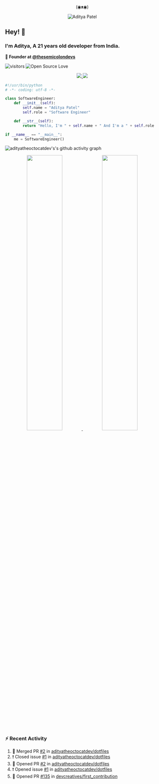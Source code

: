 <div align="center">
  <p> (◉ᴥ◉) </p>
  <img src="https://raw.githubusercontent.com/adityatheoctocatdev/adityatheoctocatdev/main/name.svg" alt="Aditya Patel" />
</div>

## Hey! 👋
### I'm Aditya, A 21 years old developer from India.

**🧭 Founder at [@thesemicolondevs](https://github.com/thesemicolondevs)**

![visitors](https://visitor-badge.laobi.icu/badge?page_id=adityatheoctocatdev.adityatheoctocatdev)
![Open Source Love](https://badges.frapsoft.com/os/v1/open-source.svg?v=102)

<p align="center">
  <a href="https://github.com/adityatheoctocatdev?tab=followers">
    <img src="https://img.shields.io/github/followers/adityatheoctocatdev?tab=followers?label=blue&logo=github&style=for-the-badge" />
  </a>
  <a href="https://twitter.com/adptheoctcatdev">
    <img src="https://img.shields.io/twitter/follow/adptheoctcatdev?label=Twitter&logo=twitter&style=for-the-badge" />
  </a>
</p>

```python
#!/usr/bin/python
# -*- coding: utf-8 -*-

class SoftwareEngineer:
    def __init__(self):
        self.name = "Aditya Patel"
        self.role = "Software Engineer"

    def __str__(self):
        return "Hello, I'm " + self.name + " And I'm a " + self.role

if __name__ == "__main__":
    me = SoftwareEngineer()
```

![adityatheoctocatdev's's github activity graph](https://activity-graph.herokuapp.com/graph?username=adityatheoctocatdev&theme=xcode&hide_border=true)

<p align="center">
  <a href="https://github-readme-stats.vercel.app/api?username=adityatheoctocatdev&show_icons=true&theme=dark&hide_border=true">
    <img width="48%" src="https://github-readme-stats.vercel.app/api?username=adityatheoctocatdev&show_icons=true&theme=dark&hide_border=true" />
  </a>
  <a href="https://github-readme-streak-stats.herokuapp.com/?user=adityatheoctocatdev&theme=dark&hide_border=true">
    <img width="48%" src="https://github-readme-streak-stats.herokuapp.com/?user=adityatheoctocatdev&theme=dark&hide_border=true" />
  </a>
</p>

### :zap: Recent Activity

<!--START_SECTION:activity-->
1. 🎉 Merged PR [#2](https://github.com/adityatheoctocatdev/dotfiles/pull/2) in [adityatheoctocatdev/dotfiles](https://github.com/adityatheoctocatdev/dotfiles)
2. ❗️ Closed issue [#1](https://github.com/adityatheoctocatdev/dotfiles/issues/1) in [adityatheoctocatdev/dotfiles](https://github.com/adityatheoctocatdev/dotfiles)
3. 💪 Opened PR [#2](https://github.com/adityatheoctocatdev/dotfiles/pull/2) in [adityatheoctocatdev/dotfiles](https://github.com/adityatheoctocatdev/dotfiles)
4. ❗️ Opened issue [#1](https://github.com/adityatheoctocatdev/dotfiles/issues/1) in [adityatheoctocatdev/dotfiles](https://github.com/adityatheoctocatdev/dotfiles)
5. 💪 Opened PR [#135](https://github.com/devcreatives/first_contribution/pull/135) in [devcreatives/first_contribution](https://github.com/devcreatives/first_contribution)
<!--END_SECTION:activity-->
